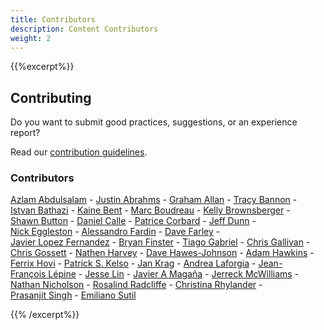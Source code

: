```yaml
---
title: Contributors
description: Content Contributors
weight: 2
---
```


{{%excerpt%}}

## Contributing

Do you want to submit good practices, suggestions, or an experience report? 

Read our [contribution guidelines](https://github.com/Minimum-CD/cd-manifesto/blob/master/CONTRIBUTING.md).

### Contributors

[Azlam&nbsp;Abdulsalam](https://www.linkedin.com/in/azlam/)&nbsp;-
[Justin&nbsp;Abrahms](https://justin.abrah.ms/)&nbsp;-
[Graham&nbsp;Allan](https://github.com/Grundlefleck)&nbsp;-
[Tracy&nbsp;Bannon](https://www.linkedin.com/in/tracylbannon/)&nbsp;-
[Istvan&nbsp;Bathazi](https://www.linkedin.com/in/istvan-bathazi/)&nbsp;-
[Kaine&nbsp;Bent](https://www.ka1ne.com/)&nbsp;-
[Marc&nbsp;Boudreau](https://www.linkedin.com/in/marc-boudreau)&nbsp;-
[Kelly&nbsp;Brownsberger](https://www.linkedin.com/in/kellybrownsberger/)&nbsp;-
[Shawn&nbsp;Button](https://www.linkedin.com/in/shawnbutton/)&nbsp;-
[Daniel&nbsp;Calle](https://www.linkedin.com/in/danielcallesanchez/)&nbsp;-
[Patrice&nbsp;Corbard](https://www.linkedin.com/in/patricecorbard/)&nbsp;-
[Jeff&nbsp;Dunn](https://www.linkedin.com/in/jeffadunn/)&nbsp;-
[Nick&nbsp;Eggleston](https://www.linkedin.com/in/nick-eggleston-light/)&nbsp;-
[Alessandro&nbsp;Fardin](https://www.linkedin.com/in/alessandro-fardin-61028b28/)&nbsp;-
[Dave&nbsp;Farley](https://www.linkedin.com/in/dave-farley-a67927)&nbsp;-
[Javier&nbsp;Lopez&nbsp;Fernandez](javisan81@hotmail.com)&nbsp;-
[Bryan&nbsp;Finster](https://www.linkedin.com/in/bryan-finster/)&nbsp;-
[Tiago&nbsp;Gabriel](https://dev.to/tgdraugr)&nbsp;-
[Chris&nbsp;Gallivan](https://www.linkedin.com/in/christopher-gallivan-16a2b02/)&nbsp;-
[Chris&nbsp;Gossett](https://www.linkedin.com/in/christopher-gossett-03b09347/)&nbsp;-
[Nathen&nbsp;Harvey](https://twitter.com/nathenharvey)&nbsp;-
[Dave&nbsp;Hawes-Johnson](https://www.linkedin.com/in/davidhawesjohnson/)&nbsp;-
[Adam&nbsp;Hawkins](adam@hawkins.io)&nbsp;-
[Ferrix&nbsp;Hovi](https://www.linkedin.com/in/ferrix/)&nbsp;-
[Patrick&nbsp;S.&nbsp;Kelso](<https://www.linkedin.com/in/patrickkelso/>)&nbsp;-
[Jan&nbsp;Krag](jankrag@gmail.com)&nbsp;-
[Andrea&nbsp;Laforgia](https://www.linkedin.com/in/andrealaforgia/)&nbsp;-
[Jean-François&nbsp;Lépine](lepinejeanfrancois@gmail.com)&nbsp;-
[Jesse&nbsp;Lin](https://www.linkedin.com/in/jesse-lin/)&nbsp;-
[Javier&nbsp;A&nbsp;Magaña](https://www.linkedin.com/in/javier-a-magana-98108/)&nbsp;-
[Jerreck&nbsp;McWilliams](https://www.linkedin.com/in/jerreck/)&nbsp;-
[Nathan&nbsp;Nicholson](https://www.linkedin.com/in/nathan-r-nicholson/)&nbsp;-
[Rosalind&nbsp;Radcliffe](https://www.linkedin.com/in/rosalind-radcliffe/)&nbsp;-
[Christina&nbsp;Rhylander](https://www.linkedin.com/in/christina-rhylander-78683495/)&nbsp;-
[Prasanjit&nbsp;Singh](https://www.linkedin.com/in/prasanjit-singh/)&nbsp;-
[Emiliano&nbsp;Sutil](https://www.linkedin.com/in/emiliano-sutil-77a2091b/)

{{% /excerpt%}}
